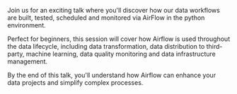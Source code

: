 Join us for an exciting talk where you'll discover how our data workflows are built, tested, scheduled and monitored via AirFlow in the python environment.

Perfect for beginners, this session will cover how Airflow is used throughout the data lifecycle, including data transformation, data distribution to third-party, machine learning, data quality monitoring and data infrastructure management.

By the end of this talk, you'll understand how Airflow can enhance your data projects and simplify complex processes.